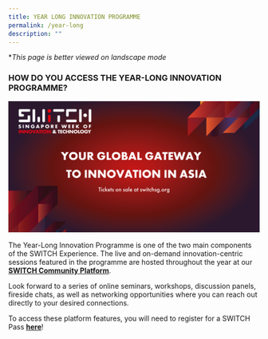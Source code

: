 ```yaml
---
title: YEAR LONG INNOVATION PROGRAMME
permalink: /year-long
description: ""
---
```

**This page is better viewed on landscape mode*
### **HOW DO YOU ACCESS THE YEAR-LONG INNOVATION PROGRAMME?**
![](/images/SWITCH%202022%20Landing%20Page/SWITCH%20social%20banner%202.png)

The Year-Long Innovation Programme is one of the two main components of the SWITCH Experience. The live and on-demand innovation-centric sessions featured in the programme are hosted throughout the year at our **[SWITCH Community Platform](https://community.switchsg.org/)**.

Look forward to a series of online seminars, workshops, discussion panels, fireside chats, as well as networking opportunities where you can reach out directly to your desired connections. 

To access these platform features, you will need to register for a SWITCH Pass **[here](https://form.gov.sg/#!/624d5568045bce00127c096c)**!